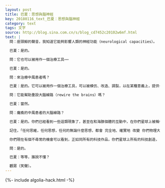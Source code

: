 ```yaml
---
layout: post
title: 巴夏：思想與腦神經
key: 20180116_text_巴夏：思想與腦神經
category: text
tags: 文字
source: http://blog.sina.com.cn/s/blog_cd7452c20102w6mf.html
text: |
  問：座頭鯨的聲音，我知道它能夠影響人類的神經功能（neurological capacities）。

  巴夏：是的。

  問：它也可以被用作一個治療工具⋯⋯

  巴夏：是的。

  問：來治療中風患者嗎？

  巴夏：是的。它可以被用作一個治療工具，可以被模仿、改造、調製，以在某種意義上，提供一個大規模的能量罩，振動或頻率罩，被罩在其中的人，通過被該大規模的能量罩所籠罩，被給與了一個機會，去尋求和上（match，匹配上）該頻率，在該能量罩的頻譜範圍內的、代表了它們的平衡、它們的故事、它們所瞭解的它們與「無限（造物主）」的關係的頻率，所有這些都包含在那些歌聲當中，通過活在那些歌聲中，你們將在其中發現，你所是的歌聲，通過與你的歌聲對齊，你將治癒自己。是的，你們許多人正在經驗疾病，因為你們遺忘了你們的歌聲，遺忘了你們的振動，你們的識別振動。而鯨魚，擅長於為此提供幫助，因為它們代表著海豚的超靈層面，就像是一整群海豚在一具身體裡。人類，則無必要擁有完全一樣的表達，因為你們生活在陸地上，受到重力不一樣的約束，你們人類的超靈的顯化會過於沉重，而水有助於海豚的超靈，你們所稱的鯨魚，顯化。明白嗎？

  問：它能幫助重設大腦線路（rewire the brains）嗎？

  巴夏：當然。

  問：癱瘓的中風患者的大腦線路？

  巴夏：是的。你們已經看到一些這類現象了，甚至在和海豚個體的互動中，在你們星球上被稱作自閉症患者的，與海豚的互動中，海豚發出的振動創造出一個模版、創造出一個模式、創造出一個朝向該模式——代表著喜悅的（振動）模式——的導引，當患者以正確的方式在其中被暴露正確的時間段，將慢慢地允許他們自己滑向該振動之歌，滑向該模式，從而幫助糾正、對齊他們的神經線路。

  記住，「任何思維，任何思想，任何的無論什麼思想，都會 完全地、確實地 改變 你們物理大腦的神經路線。」「任何思維，無論什麼思維，都會實質地改變你們大腦的線路。」

  你們現在有個不尋常的機會可以看到，正如同所有的科技作品，你們星球上所有的科技創造，（任何星球上的都是，但是為了這場對話的目的，我們現在談的是你們星球），都反映了集體意識已經願意接受的改變，從而讓它們能夠物質化地顯現，只有當集體意識已經決定它準備好了擁有一個那種形式的自我表達時。現在你們可以看到，「「每一個思維都會 真實地、實質地 改變大腦線路」」這整個概念，現在，第一次，在你們社會中，開始反映在你們的一項科技上——你們星球上的個體，最近開始創造能夠依據應用程序自我重設線路的物質電腦芯片，它們能夠改變自己，採取新的路徑，允許電流採取新的路徑——根據情況和情境，而無需製造一個新的芯片。 這是一個反映，反映了你們正在認識到以下事實，即，在每一瞬間你們都在重設自己的線路，而由於你們在重設自己的線路，你們真的、真的、真的是一個嶄新的人。當你充分地開始認識到你真的是一個嶄新的人，那麼你就可以真正地放下任何不再能夠定義你是誰的概念或人格結構，如此，你將真正認識到，在這一刻，無論你在這一刻定義自己是什麼，你就是什麼，沒有歷史，沒有聯繫，與前一秒鐘的那個人毫無關聯。沒有歷史，沒有聯繫，與前一秒鐘的那個人毫無關聯，那個人不是你。懂了嗎？

  問：是的。

  巴夏：等等，誰說不懂？

  觀眾（笑聲）。
---
```


{%- include algolia-hack.html -%}
